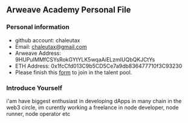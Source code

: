## Arweave Academy Personal File

### Personal information

- github account: chaleutax
- Email: chaleutax@gmail.com
- Arweave Address: 9HUPuIMMfCSYsRokGYtYLK5wqaAiELzmIUQbQKJCtYs
- ETH Address: 0x1fcCfd013C9b5CD5Ce7a9db836477710f3C93230
- Please finish this [form](https://docs.google.com/forms/d/e/1FAIpQLSfWA5fIIcBgmRppm3jNz5vmf9Mai_QMVil-2pO4r7YKn_Zhtw/viewform?usp=sf_link) to join in the talent pool.

### Introduce Yourself
 i'am have biggest enthusiast in developing dApps in many chain in the web3 circle, im curently working a freelance in node developer, node runner, node operator etc
